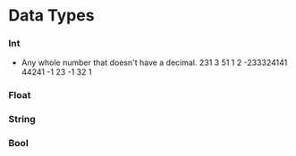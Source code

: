 # Data Types

### Int
- Any whole number that doesn't have a decimal.
231 3 51 1 2 
-233324141
44241
-1 23 -1 32 1

### Float

### String

### Bool
